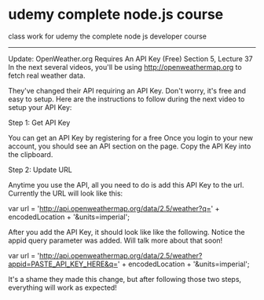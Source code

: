 # udemy complete node.js course
class work for udemy the complete node js developer course
*******************
Update: OpenWeather.org Requires An API Key (Free)
Section 5, Lecture 37
In the next several videos, you'll be using http://openweathermap.org to fetch real weather data.

They've changed their API requiring an API Key. Don't worry, it's free and easy to setup. Here are the instructions to follow during the next video to setup your API Key:

Step 1: Get API Key

You can get an API Key by registering for a free 
Once you login to your new account, you should see an API section on the page. Copy the API Key into the clipboard.

Step 2: Update URL

Anytime you use the API, all you need to do is add this API Key to the url. Currently the URL will look like this:

var url = 'http://api.openweathermap.org/data/2.5/weather?q=' + encodedLocation + '&units=imperial';

After you add the API Key, it should look like like the following. Notice the appid query parameter was added. Will talk more about that soon!

var url = 'http://api.openweathermap.org/data/2.5/weather?appid=PASTE_API_KEY_HERE&q=' + encodedLocation + '&units=imperial';

It's a shame they made this change, but after following those two steps, everything will work as expected!
